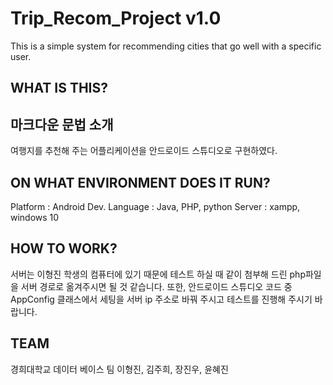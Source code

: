 # Trip_Recom_Project v1.0
This is a simple system for recommending cities that go well with a specific user.

## WHAT IS THIS?
## 마크다운 문법 소개
 여행지를 추천해 주는 어플리케이션을 안드로이드 스튜디오로 구현하였다.
 
## ON WHAT ENVIRONMENT DOES IT RUN?
  Platform : Android
  Dev. Language : Java, PHP, python
  Server : xampp, windows 10
  
## HOW TO WORK?
  서버는 이형진 학생의 컴퓨터에 있기 때문에 테스트 하실 때
  같이 첨부해 드린 php파일을 서버 경로로 옮겨주시면 될 것 같습니다.
  또한, 안드로이드 스튜디오 코드 중 AppConfig 클래스에서 세팅을 
  서버 ip 주소로 바꿔 주시고 테스트를 진행해 주시기 바랍니다.  
  
## TEAM
  경희대학교 데이터 베이스 팀 이형진, 김주희, 장진우, 윤혜진
  
